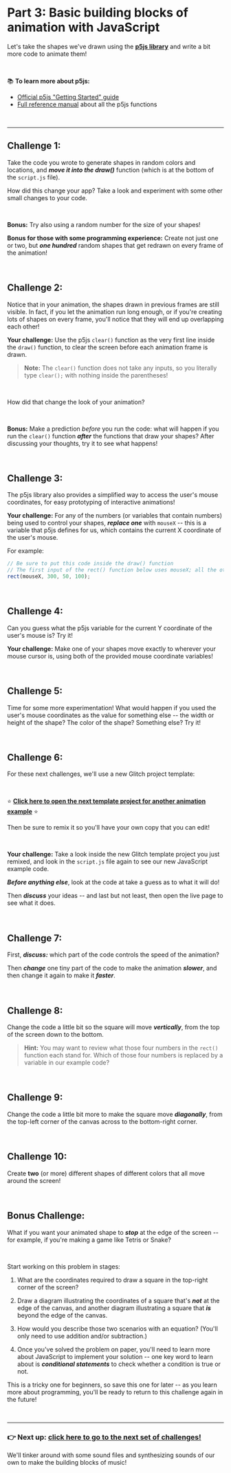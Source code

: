 # Part 3: Basic building blocks of animation with JavaScript 

Let's take the shapes we've drawn using the [**p5js library**](https://p5js.org/) and write a bit more code to animate them!

<br/>

:books: **To learn more about p5js:**

  - [Official p5js "Getting Started" guide](https://p5js.org/get-started/)
  - [Full reference manual](https://p5js.org/reference/) about all the p5js functions

<br/>

<hr/>

## Challenge 1:

Take the code you wrote to generate shapes in random colors and locations, and ***move it into the draw()*** function (which is at the bottom of the `script.js` file).

How did this change your app? Take a look and experiment with some other small changes to your code.

<br/>

**Bonus:** Try also using a random number for the size of your shapes!

**Bonus for those with some programming experience:** Create not just one or two, but ***one hundred*** random shapes that get redrawn on every frame of the animation!

<br/>

## Challenge 2:

Notice that in your animation, the shapes drawn in previous frames are still visible. In fact, if you let the animation run long enough, or if you're creating lots of shapes on every frame, you'll notice that they will end up overlapping each other!

**Your challenge:** Use the p5js `clear()` function as the very first line inside the `draw()` function, to clear the screen before each animation frame is drawn.

  > **Note:** The `clear()` function does not take any inputs, so you literally type `clear();` with nothing inside the parentheses!

<br/>

How did that change the look of your animation?

<br/>

**Bonus:** Make a prediction *before* you run the code: what will happen if you run the `clear()` function ***after*** the functions that draw your shapes? After discussing your thoughts, try it to see what happens!

<br/>

## Challenge 3:

The p5js library also provides a simplified way to access the user's mouse coordinates, for easy prototyping of interactive animations!

**Your challenge:** For any of the numbers (or variables that contain numbers) being used to control your shapes, ***replace one*** with `mouseX` -- this is a variable that p5js defines for us, which contains the current X coordinate of the user's mouse.

For example:
```javascript
// Be sure to put this code inside the draw() function
// The first input of the rect() function below uses mouseX; all the other inputs will stay the same
rect(mouseX, 300, 50, 100);
```

<br/>

## Challenge 4:

Can you guess what the p5js variable for the current Y coordinate of the user's mouse is? Try it!

**Your challenge:** Make one of your shapes move exactly to wherever your mouse cursor is, using both of the provided mouse coordinate variables!

<br/>

## Challenge 5:

Time for some more experimentation! What would happen if you used the user's mouse coordinates as the value for something else -- the width or height of the shape? The color of the shape? Something else? Try it!

<br/>

## Challenge 6:

For these next challenges, we'll use a new Glitch project template:

<br/>

:star: [**Click here to open the next template project for another animation example**](https://glitch.com/edit/#!/canvas-animation) :star:

Then be sure to remix it so you'll have your own copy that you can edit!

<br/>

**Your challenge:** Take a look inside the new Glitch template project you just remixed, and look in the `script.js` file again to see our new JavaScript example code.

***Before anything else***, look at the code at take a guess as to what it will do!

Then ***discuss*** your ideas -- and last but not least, then open the live page to see what it does.

<br/>

## Challenge 7:

First, ***discuss:*** which part of the code controls the speed of the animation? 

Then ***change*** one tiny part of the code to make the animation ***slower***, and then change it again to make it ***faster***.

<br/>

## Challenge 8:

Change the code a little bit so the square will move ***vertically***, from the top of the screen down to the bottom.

  > **Hint:** You may want to review what those four numbers in the `rect()` function each stand for. Which of those four numbers is replaced by a variable in our example code?

<br/>

## Challenge 9:

Change the code a little bit more to make the square move ***diagonally***, from the top-left corner of the canvas across to the bottom-right corner.

<br/>

## Challenge 10:

Create **two** (or more) different shapes of different colors that all move around the screen!

<br/>

## Bonus Challenge:

What if you want your animated shape to ***stop*** at the edge of the screen -- for example, if you're making a game like Tetris or Snake?

<br/>

Start working on this problem in stages:

  1. What are the coordinates required to draw a square in the top-right corner of the screen?
  
  2. Draw a diagram illustrating the coordinates of a square that's ***not*** at the edge of the canvas, and another diagram illustrating a square that ***is*** beyond the edge of the canvas.
  
  3. How would you describe those two scenarios with an equation? (You'll only need to use addition and/or subtraction.)
  
  4. Once you've solved the problem on paper, you'll need to learn more about JavaScript to implement your solution -- one key word to learn about is ***conditional statements*** to check whether a condition is true or not.
  
This is a tricky one for beginners, so save this one for later -- as you learn more about programming, you'll be ready to return to this challenge again in the future!
  

<br/>
<hr/>

### :point_right: **Next up: [click here to go to the next set of challenges!](https://github.com/LearnTeachCode/js-intro-creative-coding/blob/master/4-music.md)**

We'll tinker around with some sound files and synthesizing sounds of our own to make the building blocks of music!
